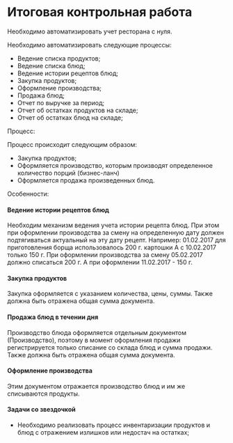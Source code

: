 # Итоговая контрольная работа #

Необходимо автоматизировать учет ресторана с нуля.

Необходимо автоматизировать следующие процессы:

- Ведение списка продуктов;
- Ведение списка блюд;
- Ведение истории рецептов блюд;
- Закупка продуктов;
- Оформление производства;
- Продажа блюд;
- Отчет по выручке за период;
- Отчет об остатках продуктов на складе;
- Отчет об остатках блюд на складе;

Процесс:

Процесс происходит следующим образом:

- Закупка продуктов;
- Оформляется производство, которым производят определенное количество порций (бизнес-ланч)
- Оформляется продажа произведенных блюд.

Особенности:

#### Ведение истории рецептов блюд ####

Необходим механизм ведения учета истории рецепта блюд.
При этом при оформлении производства за смену на определенную дату должен подтягиваться актуальный на эту дату рецепт.
Например:
01.02.2017 для приготовления борща использовалось 200 г. картошки
А с 10.02.2017 только 150 г.
При оформлении производства за смену 05.02.2017 должно списаться 200 г.
А при оформлении 11.02.2017 - 150 г.

#### Закупка продуктов ####

Закупка оформляется с указанием количества, цены, суммы.
Также должна быть отражена общая сумма документа.

#### Продажа блюд в течении дня ####

Производство блюда оформляется отдельным документом (Производство), поэтому в момент оформления продажи регистрируется только списание со склада блюд и сумма продажи.
Также должна быть отражена общая сумма документа.

#### Оформление производства ####

Этим документом отражается производство блюд и им же списываются продукты.

#### Задачи со звездочкой ####

- Необходимо реализовать процесс инвентаризации продуктов и блюд с отражением излишков или недостач на остатках;
